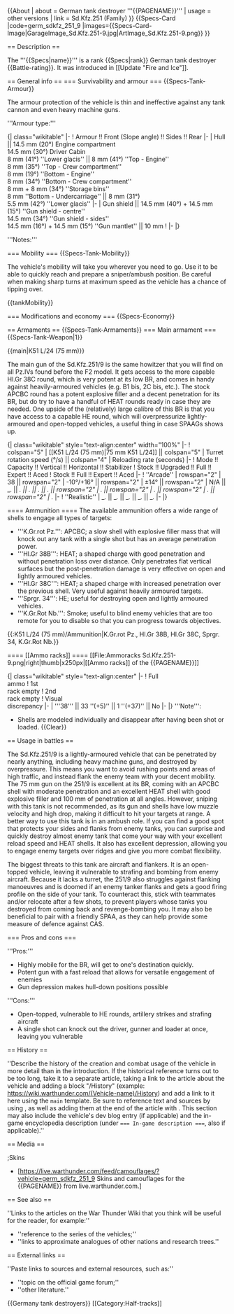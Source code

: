 {{About
| about = German tank destroyer '''{{PAGENAME}}'''
| usage = other versions
| link = Sd.Kfz.251 (Family)
}}
{{Specs-Card
|code=germ_sdkfz_251_9
|images={{Specs-Card-Image|GarageImage_Sd.Kfz.251-9.jpg|ArtImage_Sd.Kfz.251-9.png}}
}}

== Description ==
<!-- ''In the description, the first part should be about the history of the creation and combat usage of the vehicle, as well as its key features. In the second part, tell the reader about the ground vehicle in the game. Insert a screenshot of the vehicle, so that if the novice player does not remember the vehicle by name, he will immediately understand what kind of vehicle the article is talking about.'' -->
The '''{{Specs|name}}''' is a rank {{Specs|rank}} German tank destroyer {{Battle-rating}}. It was introduced in [[Update "Fire and Ice"]].

== General info ==
=== Survivability and armour ===
{{Specs-Tank-Armour}}
<!-- ''Describe armour protection. Note the most well protected and key weak areas. Appreciate the layout of modules as well as the number and location of crew members. Is the level of armour protection sufficient, is the placement of modules helpful for survival in combat? If necessary use a visual template to indicate the most secure and weak zones of the armour.'' -->
The armour protection of the vehicle is thin and ineffective against any tank cannon and even heavy machine guns. 

'''Armour type:''' <!-- The types of armour present on the vehicle and their general locations -->
<!-- Example: * Rolled homogeneous armour (Front, Side, Rear, Hull roof)
* Cast homogeneous armour (Turret, Transmission area) -->

{| class="wikitable"
|-
! Armour !! Front (Slope angle) !! Sides !! Rear
|-
| Hull || 14.5 mm (20°) Engine compartment <br> 14.5 mm  (30°) Driver Cabin  <br> 8 mm (41°) ''Lower glacis'' || 8 mm (41°) ''Top - Engine'' <br> 8 mm (35°) ''Top - Crew compartment'' <br> 8 mm (19°) ''Bottom - Engine'' <br> 8 mm (34°) ''Bottom - Crew compartment'' <br> 8 mm + 8 mm (34°) ''Storage bins'' <br> 8 mm ''Bottom - Undercarriage'' || 8 mm (31°)  <br> 5.5 mm (42°) ''Lower glacis''
|-
| Gun shield || 14.5 mm (40°) + 14.5 mm (15°) ''Gun shield - centre'' <br> 14.5 mm (34°) ''Gun shield - sides'' <br> 14.5 mm (16°) + 14.5 mm (15°) ''Gun mantlet'' || 10 mm
!
|-
|}

'''Notes:''' <!-- Any additional notes which the user needs to be aware of -->
<!-- Example: * Suspension wheels are 20 mm thick, tracks are 30 mm thick, and torsion bars are 60 mm thick. -->

=== Mobility ===
{{Specs-Tank-Mobility}}
<!-- ''Write about the mobility of the ground vehicle. Estimate the specific power and manoeuvrability, as well as the maximum speed forwards and backwards.'' -->
The vehicle's mobility will take you wherever you need to go. Use it to be able to quickly reach and prepare a sniper/ambush position. Be careful when making sharp turns at maximum speed as the vehicle has a chance of tipping over.  

{{tankMobility}}

=== Modifications and economy ===
{{Specs-Economy}}

== Armaments ==
{{Specs-Tank-Armaments}}
=== Main armament ===
{{Specs-Tank-Weapon|1}}
<!-- ''Give the reader information about the characteristics of the main gun. Assess its effectiveness in a battle based on the reloading speed, ballistics and the power of shells. Do not forget about the flexibility of the fire, that is how quickly the cannon can be aimed at the target, open fire on it and aim at another enemy. Add a link to the main article on the gun: <code><nowiki>{{main|Name of the weapon}}</nowiki></code>. Describe in general terms the ammunition available for the main gun. Give advice on how to use them and how to fill the ammunition storage.'' -->
{{main|K51 L/24 (75 mm)}}

The main gun of the Sd.Kfz.251/9 is the same howitzer that you will find on all Pz.IVs found before the F2 model. It gets access to the more capable Hl.Gr 38C round, which is very potent at its low BR, and comes in handy against heavily-armoured vehicles (e.g. B1 bis, 2C bis, etc.). The stock APCBC round has a potent explosive filler and a decent penetration for its BR, but do try to have a handful of HEAT rounds ready in case they are needed. One upside of the (relatively) large calibre of this BR is that you have access to a capable HE round, which will overpressurize lightly-armoured and open-topped vehicles, a useful thing in case SPAAGs shows up.

{| class="wikitable" style="text-align:center" width="100%"
|-
! colspan="5" | [[K51 L/24 (75 mm)|75 mm K51 L/24]] || colspan="5" | Turret rotation speed (°/s) || colspan="4" | Reloading rate (seconds)
|-
! Mode !! Capacity !! Vertical !! Horizontal !! Stabilizer
! Stock !! Upgraded !! Full !! Expert !! Aced
! Stock !! Full !! Expert !! Aced
|-
! ''Arcade''
| rowspan="2" | 38 || rowspan="2" | -10°/+16° || rowspan="2" | ±14° || rowspan="2" | N/A || __._ || __._ || __._ || __._ || __._ || rowspan="2" | _.__ || rowspan="2" | _.__ || rowspan="2" | _.__ || rowspan="2" | _.__
|-
! ''Realistic''
| __._ || __._ || __._ || __._ || __._
|-
|}

==== Ammunition ====
The available ammunition offers a wide range of shells to engage all types of targets:

* '''K.Gr.rot Pz.''': APCBC; a slow shell with explosive filler mass that will knock out any tank with a single shot but has an average penetration power.
* '''Hl.Gr 38B''': HEAT; a shaped charge with good penetration and without penetration loss over distance. Only penetrates flat vertical surfaces but the post-penetration damage is very effective on open and lightly armoured vehicles.
* '''Hl.Gr 38C''': HEAT; a shaped charge with increased penetration over the previous shell. Very useful against heavily armoured targets.
* '''Sprgr. 34''': HE; useful for destroying open and lightly armoured vehicles.
* '''K.Gr.Rot Nb.''': Smoke; useful to blind enemy vehicles that are too remote for you to disable so that you can progress towards objectives.

{{:K51 L/24 (75 mm)/Ammunition|K.Gr.rot Pz., Hl.Gr 38B, Hl.Gr 38C, Sprgr. 34, K.Gr.Rot Nb.}}

==== [[Ammo racks]] ====
[[File:Ammoracks Sd.Kfz.251-9.png|right|thumb|x250px|[[Ammo racks]] of the {{PAGENAME}}]]
<!-- '''Last updated: 2.21.1.30''' -->
{| class="wikitable" style="text-align:center"
|-
! Full<br>ammo
! 1st<br>rack empty
! 2nd<br>rack empty
! Visual<br>discrepancy
|-
| '''38''' || 33&nbsp;''(+5)'' || 1&nbsp;''(+37)'' || No
|-
|}
'''Note''':

* Shells are modeled individually and disappear after having been shot or loaded.
{{Clear}}

== Usage in battles ==
<!-- ''Describe the tactics of playing in the vehicle, the features of using vehicles in the team and advice on tactics. Refrain from creating a "guide" - do not impose a single point of view but instead give the reader food for thought. Describe the most dangerous enemies and give recommendations on fighting them. If necessary, note the specifics of the game in different modes (AB, RB, SB).'' -->
The Sd.Kfz.251/9 is a lightly-armoured vehicle that can be penetrated by nearly anything, including heavy machine guns, and destroyed by overpressure. This means you want to avoid rushing points and areas of high traffic, and instead flank the enemy team with your decent mobility. The 75 mm gun on the 251/9 is excellent at its BR, coming with an APCBC shell with moderate penetration and an excellent HEAT shell with good explosive filler and 100 mm of penetration at all angles. However, sniping with this tank is not recommended, as its gun and shells have low muzzle velocity and high drop, making it difficult to hit your targets at range. A better way to use this tank is in an ambush role. If you can find a good spot that protects your sides and flanks from enemy tanks, you can surprise and quickly destroy almost enemy tank that come your way with your excellent reload speed and HEAT shells. It also has excellent depression, allowing you to engage enemy targets over ridges and give you more combat flexibility.

The biggest threats to this tank are aircraft and flankers. It is an open-topped vehicle, leaving it vulnerable to strafing and bombing from enemy aircraft. Because it lacks a turret, the 251/9 also struggles against flanking manoeuvres and is doomed if an enemy tanker flanks and gets a good firing profile on the side of your tank. To counteract this, stick with teammates and/or relocate after a few shots, to prevent players whose tanks you destroyed from coming back and revenge-bombing you. It may also be beneficial to pair with a friendly SPAA, as they can help provide some measure of defence against CAS.

=== Pros and cons ===
<!-- ''Summarise and briefly evaluate the vehicle in terms of its characteristics and combat effectiveness. Mark its pros and cons in a bulleted list. Try not to use more than 6 points for each of the characteristics. Avoid using categorical definitions such as "bad", "good" and the like - use substitutions with softer forms such as "inadequate" and "effective".'' -->

'''Pros:'''

* Highly mobile for the BR, will get to one's destination quickly.
* Potent gun with a fast reload that allows for versatile engagement of enemies
* Gun depression makes hull-down positions possible

'''Cons:'''

* Open-topped, vulnerable to HE rounds, artillery strikes and strafing aircraft
* A single shot can knock out the driver, gunner and loader at once, leaving you vulnerable

== History ==
<!-- ''Describe the history of the creation and combat usage of the vehicle in more detail than in the introduction. If the historical reference turns out to be too long, take it to a separate article, taking a link to the article about the vehicle and adding a block "/History" (example: <nowiki>https://wiki.warthunder.com/(Vehicle-name)/History</nowiki>) and add a link to it here using the <code>main</code> template. Be sure to reference text and sources by using <code><nowiki><ref></ref></nowiki></code>, as well as adding them at the end of the article with <code><nowiki><references /></nowiki></code>. This section may also include the vehicle's dev blog entry (if applicable) and the in-game encyclopedia description (under <code><nowiki>=== In-game description ===</nowiki></code>, also if applicable).'' -->
''Describe the history of the creation and combat usage of the vehicle in more detail than in the introduction. If the historical reference turns out to be too long, take it to a separate article, taking a link to the article about the vehicle and adding a block "/History" (example: <nowiki>https://wiki.warthunder.com/(Vehicle-name)/History</nowiki>) and add a link to it here using the <code>main</code> template. Be sure to reference text and sources by using <code><nowiki><ref></ref></nowiki></code>, as well as adding them at the end of the article with <code><nowiki><references /></nowiki></code>. This section may also include the vehicle's dev blog entry (if applicable) and the in-game encyclopedia description (under <code><nowiki>=== In-game description ===</nowiki></code>, also if applicable).''

== Media ==
<!-- ''Excellent additions to the article would be video guides, screenshots from the game, and photos.'' -->

;Skins

* [https://live.warthunder.com/feed/camouflages/?vehicle=germ_sdkfz_251_9 Skins and camouflages for the {{PAGENAME}} from live.warthunder.com.]

== See also ==
<!-- ''Links to the articles on the War Thunder Wiki that you think will be useful for the reader, for example:''
* ''reference to the series of the vehicles;''
* ''links to approximate analogues of other nations and research trees.'' -->
''Links to the articles on the War Thunder Wiki that you think will be useful for the reader, for example:''

* ''reference to the series of the vehicles;''
* ''links to approximate analogues of other nations and research trees.''

== External links ==
<!-- ''Paste links to sources and external resources, such as:''
* ''topic on the official game forum;''
* ''other literature.'' -->
''Paste links to sources and external resources, such as:''

* ''topic on the official game forum;''
* ''other literature.''

{{Germany tank destroyers}}
[[Category:Half-tracks]]